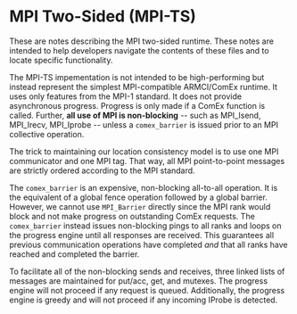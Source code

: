 # MPI Two-Sided (MPI-TS)

These are notes describing the MPI two-sided runtime. These notes are intended to help developers navigate the contents of these files and to locate specific functionality.

The MPI-TS impementation is not intended to be high-performing but instead represent the simplest MPI-compatible ARMCI/ComEx runtime.  It uses only features from the MPI-1 standard.  It does not provide asynchronous progress.  Progress is only made if a ComEx function is called.  Further, **all use of MPI is non-blocking** -- such as MPI_Isend, MPI_Irecv, MPI_Iprobe -- unless a `comex_barrier` is issued prior to an MPI collective operation.

The trick to maintaining our location consistency model is to use one MPI communicator and one MPI tag.  That way, all MPI point-to-point messages are strictly ordered according to the MPI standard.

The `comex_barrier` is an expensive, non-blocking all-to-all operation.  It is the equivalent of a global fence operation followed by a global barrier.  However, we cannot use `MPI_Barrier` directly since the MPI rank would block and not make progress on outstanding ComEx requests.  The `comex_barrier` instead issues non-blocking pings to all ranks and loops on the progress engine until all responses are received.  This guarantees all previous communication operations have completed *and* that all ranks have reached and completed the barrier.

To facilitate all of the non-blocking sends and receives, three linked lists of messages are maintained for put/acc, get, and mutexes.  The progress engine will not proceed if any request is queued.  Additionally, the progress engine is greedy and will  not proceed if any incoming IProbe is detected.